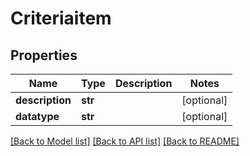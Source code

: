 # Criteriaitem

## Properties
Name | Type | Description | Notes
------------ | ------------- | ------------- | -------------
**description** | **str** |  | [optional] 
**datatype** | **str** |  | [optional] 

[[Back to Model list]](../README.md#documentation-for-models) [[Back to API list]](../README.md#documentation-for-api-endpoints) [[Back to README]](../README.md)


